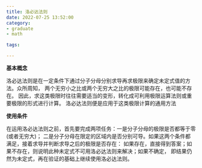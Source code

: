 ```yaml
---
title: 洛必达法则
date: 2022-07-25 13:52:00
category:
- graduate
- math

tags:

---
```



**基本概念**
<p>洛必达法则是在一定条件下通过分子分母分别求导再求极限来确定未定式值的方法。众所周知，
两个无穷小之比或两个无穷大之比的极限可能存在，也可能不存在。
因此，求这类极限时往往需要适当的变形，转化成可利用极限运算法则或重要极限的形式进行计算。
洛必达法则便是应用于这类极限计算的通用方法</p>

**使用条件**
<p>
在运用洛必达法则之前，首先要完成两项任务：一是分子分母的极限是否都等于零(或者无穷大)；
二是分子分母在限定的区域内是否分别可导。如果这两个条件都满足，接着求导并判断求导之后的极限是否存在：
如果存在，直接得到答案；如果不存在，则说明此种未定式不可用洛必达法则来解决；如果不确定，
即结果仍然为未定式，再在验证的基础上继续使用洛必达法则。
</p>


